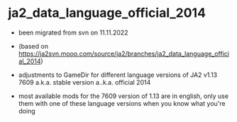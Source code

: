 # ja2_data_language_official_2014

- been migrated from svn on 11.11.2022 

- (based on https://ja2svn.mooo.com/source/ja2/branches/ja2_data_language_official_2014)

- adjustments to GameDir for different language versions of JA2 v1.13 7609 a.k.a. stable version a..k.a. official 2014

- most available mods for the 7609 version of 1.13 are in english, only use them with one of these language versions when you know what you're doing
